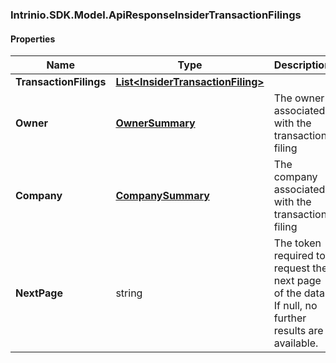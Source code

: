 [//]: # (CLASS:Intrinio.SDK.Model.ApiResponseInsiderTransactionFilings)

[//]: # (KIND:object)

### Intrinio.SDK.Model.ApiResponseInsiderTransactionFilings
#### Properties

[//]: # (START_DEFINITION)

Name | Type | Description
------------ | ------------- | -------------
**TransactionFilings** | [**List&lt;InsiderTransactionFiling&gt;**](InsiderTransactionFiling.md) |  &nbsp;
**Owner** | [**OwnerSummary**](OwnerSummary.md) | The owner associated with the transaction filing &nbsp;
**Company** | [**CompanySummary**](CompanySummary.md) | The company associated with the transaction filing &nbsp;
**NextPage** | string | The token required to request the next page of the data. If null, no further results are available. &nbsp;

[//]: # (END_DEFINITION)


[//]: # (CONTAINED_CLASS:Intrinio.SDK.Model.InsiderTransactionFiling)


[//]: # (CONTAINED_CLASS:Intrinio.SDK.Model.OwnerSummary)


[//]: # (CONTAINED_CLASS:Intrinio.SDK.Model.CompanySummary)


